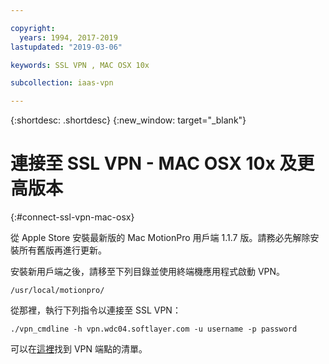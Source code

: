 ```yaml
---

copyright:
  years: 1994, 2017-2019
lastupdated: "2019-03-06"

keywords: SSL VPN , MAC OSX 10x

subcollection: iaas-vpn

---
```


{:shortdesc: .shortdesc}
{:new_window: target="_blank"}

# 連接至 SSL VPN - MAC OSX 10x 及更高版本
{:#connect-ssl-vpn-mac-osx}

從 Apple Store 安裝最新版的 Mac MotionPro 用戶端 1.1.7 版。請務必先解除安裝所有舊版再進行更新。

安裝新用戶端之後，請移至下列目錄並使用終端機應用程式啟動 VPN。 

`/usr/local/motionpro/`

從那裡，執行下列指令以連接至 SSL VPN：

`./vpn_cmdline -h vpn.wdc04.softlayer.com -u username -p password`

可以在[這裡](https://www.softlayer.com/vpn-access)找到 VPN 端點的清單。
